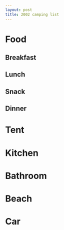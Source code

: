 ```yaml
---
layout: post
title: 2002 camping list
---
```


# Food
## Breakfast
## Lunch
## Snack
## Dinner

# Tent

# Kitchen

# Bathroom

# Beach

# Car
